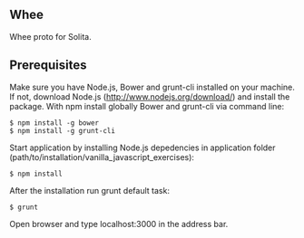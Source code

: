## Whee
Whee proto for Solita.

## Prerequisites
Make sure you have Node.js, Bower and grunt-cli installed on your machine. If not, download Node.js (http://www.nodejs.org/download/) and install the package. With npm install globally Bower and grunt-cli via command line:

```
$ npm install -g bower
$ npm install -g grunt-cli
```

Start application by installing Node.js depedencies in application folder (path/to/installation/vanilla_javascript_exercises):

```
$ npm install
```

After the installation run grunt default task:

```
$ grunt
```
Open browser and type localhost:3000 in the address bar.
